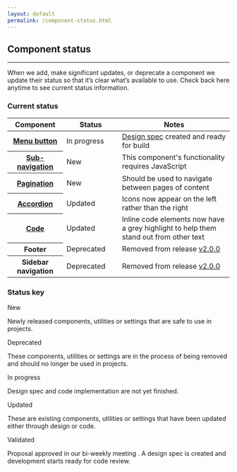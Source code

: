 ```yaml
---
layout: default
permalink: /component-status.html
---
```


## Component status

<hr>

When we add, make significant updates, or deprecate a component we update their status so that it’s clear what’s available to use. Check back here anytime to see current status information.

### Current status

<table style="margin-bottom: 1rem;">
  <thead>
    <tr>
      <th style="width: 25%">Component</th>
      <th style="width: 25%">Status</th>
      <th style="width: 50%">Notes</th>
    </tr>
  </thead>
  <tbody>
    <tr>
      <th><a href="/patterns/menu-button">Menu button</a></th>
      <td><div class="p-label--in-progress">In progress</div></td>
      <td><a href="https://github.com/canonical-web-and-design/design-vanilla-framework/tree/master/Menu%20button">Design spec</a> created and ready for build</td>
    </tr>
    <tr>
      <th><a href="/patterns/navigation/#sub-navigation">Sub-navigation</a></th>
      <td><div class="p-label--new">New</div></td>
      <td>This component's functionality requires JavaScript</td>
    </tr>
    <tr>
      <th><a href="/patterns/pagination/">Pagination</a></th>
      <td><div class="p-label--new">New</div></td>
      <td>Should be used to navigate between pages of content</td>
    </tr>
    <tr>
      <th><a href="/patterns/accordion">Accordion</a></th>
      <td><div class="p-label--updated">Updated</div></td>
      <td>Icons now appear on the left rather than the right</td>
    </tr>
    <tr>
      <th><a href="/base/code/#inline">Code</a></th>
      <td><div class="p-label--updated">Updated</div></td>
      <td>Inline code elements now have a grey highlight to help them stand out from other text</td>
    </tr>
    <tr>
      <th>Footer</th>
      <td><div class="p-label--deprecated">Deprecated</div></td>
      <td>Removed from release <a href="https://github.com/canonical-web-and-design/vanilla-framework/releases/tag/v2.0.0">v2.0.0</a></td>
    </tr>
    <tr>
      <th>Sidebar navigation</th>
      <td><div class="p-label--deprecated">Deprecated</div></td>
      <td>Removed from release <a href="https://github.com/canonical-web-and-design/vanilla-framework/releases/tag/v2.0.0">v2.0.0</a></td>
    </tr>
  </tbody>
  <tfoot>
  </tfoot>
</table>

### Status key

<div class="row">
  <div class="col-4 u-equal-height">
    <div class="p-card--highlighted">
      <div class="p-label--new">New</div>
      <p class="p-card__content">Newly released components, utilities or settings that are safe to use in projects.</p>
    </div>
  </div>
  <div class="col-4 u-equal-height">
  <div class="p-card--highlighted">
      <div class="p-label--deprecated">Deprecated</div>
      <p class="p-card__content">These components, utilities or settings are in the process of being removed and should no longer be used in projects.</p>
    </div>
  </div>
  <div class="col-4 u-equal-height">
  <div class="p-card--highlighted">
      <div class="p-label--in-progress">In progress</div>
      <p class="p-card__content">Design spec and code implementation are not yet finished.</p>
    </div>
  </div>
  <div class="col-4 u-equal-height">
  <div class="p-card--highlighted">
      <div class="p-label--updated">Updated</div>
      <p class="p-card__content">These are existing components, utilities or settings that have been updated either through design or code.</p>
    </div>
  </div>
  <div class="col-4 u-equal-height">
  <div class="p-card--highlighted">
      <div class="p-label--validated">Validated</div>
      <p class="p-card__content">Proposal approved in our bi-weekly meeting . A design spec is created and development starts ready for code review.</p>
    </div>
  </div>
</div>
